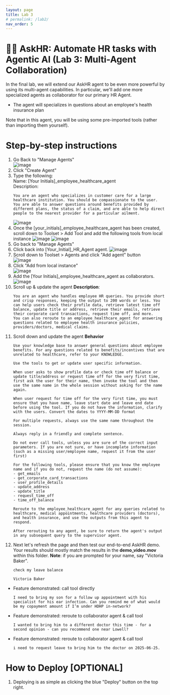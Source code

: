 ```yaml
---
layout: page
title: Lab 3
# permalink: /lab2/
nav_order: 5
---
```

🧑‍💼 AskHR: Automate HR tasks with Agentic AI (Lab 3: Multi-Agent Collaboration)
=================================================================================

In the final lab, we will extend our AskHR agent to be even more powerful by using its multi-agent capabilities. In particular, we'll add one more specialized agents as collaborator for our primary HR Agent.

*   The agent will specializes in questions about an employee's health insurance plan

Note that in this agent, you will be using some pre-imported tools (rather than importing them yourself).

Step-by-step instructions
=========================

1.  Go Back to "Manage Agents"  
    ![image](./imgs/lab-4/hr_c_step7.png)
1.  Click "Create Agent"
1.  Type the following:  
    Name: \[Your Initials\]\_employee\_healthcare\_agent  
    Description:
    ```
    You are an agent who specializes in customer care for a large healthcare institution. You should be compassionate to the user.
    You are able to answer questions around benefits provided by different plans, the status of a claim, and are able to help direct people to the nearest provider for a particular ailment.
    ```
    ![image](./imgs/lab-4/hr_c_step9.png) 
1.  Once the \[your\_initials\]\_employee\_healthcare\_agent has been created, scroll down to Toolset > Add Tool and add the following tools from local instance 
    ![image](./imgs/lab-4/hr_c_step10.png)
    ![image](./imgs/lab-4/hr_c_step10_2.png)
1.  Go back to "Manage Agents"
1.  Click back into \[Your\_Initial\]\_HR\_Agent agent.
    ![image](./imgs/lab-4/hr_c_step11.png)
1.  Scroll down to Toolset > Agents and click "Add agent" button  
    ![image](./imgs/lab-4/hr_c_step13.png)
1.  Click "Add from local instance"  
    ![image](./imgs/lab-4/hr_c_step14.png)
1.  Add the \[Your Initials\]\_employee\_healthcare\_agent as collaborators.
    ![image](./imgs/lab-4/hr_c_step15.png)
1.  Scroll up & update the agent **Description**:
    ```
    You are an agent who handles employee HR queries. You provide short and crisp responses, keeping the output to 200 words or less. You can help users check their profile data, retrieve latest time off balance, update title or address, retrieve their emails, retrieve their corporate card transactions, request time off, and more.
    You can also reroute to an employee_healthcare_agent for answering questions related to employee health insurance policies, providers/doctors, medical claims.
    ```
1.  Scroll down and update the agent **Behavior**
    ```
    Use your knowledge base to answer general questions about employee benefits. For any questions related to benefits/incentives that are unrelated to healthcare, refer to your KNOWLEDGE.
    
    Use the tools to get or update user specific information.
    
    When user asks to show profile data or check time off balance or update title/address or request time off for the very first time, first ask the user for their name, then invoke the tool and then use the same name in the whole session without asking for the name again.
    
    When user request for time off for the very first time, you must ensure that you have name, leave start date and leave end date before using the tool. If you do not have the information, clarify with the users. Convert the dates to YYYY-MM-DD format
    
    For multiple requests, always use the same name throughout the session.
    
    Always reply in a friendly and complete sentence.
    
    Do not ever call tools, unless you are sure of the correct input parameters. If you are not sure, or have incomplete information (such as a missing user/employee name, request it from the user first)
    
    For the following tools, please ensure that you know the employee name and if you do not, request the name (do not assume):
    - get_emails
    - get_corporate_card_transactions
    - user_profile_details
    - update_address
    - update_title
    - request_time_off
    - time_off_balance
    
    Reroute to the employee_healthcare_agent for any queries related to healthcare, medical appointments, healthcare providers (doctors), and health insurance, and use the outputs from this agent to respond.
    
    After rerouting to any agent, be sure to return the agent's output in any subsequent query to the supervisor agent.
    ```
1.  Next let's refresh the page and then test our end-to-end AskHR demo.
    Your results should mostly match the results in the **demo\_video.mov** within this folder.
    **Note**: if you are prompted for your name, say "Victoria Baker".
    ```
    check my leave balance
    ```
    ```
    Victoria Baker
    ```
*   Feature demonstrated: call tool directly
    ```
    I need to bring my son for a follow up appointment with his specialist for his ear infection. Can you remind me of what would be my copayment amount if I’m under HDHP in-network?
    ```
*   Feature demonstrated: reroute to collaborator agent & call tool
    ```
    I wanted to bring him to a different doctor this time - for a second opinion - can you recommend one near Lowell?
    ```
*   Feature demonstrated: reroute to collaborator agent & call tool
    ```
    i need to request leave to bring him to the doctor on 2025-06-25.
    ```

How to Deploy \[OPTIONAL\]
==========================

1.  Deploying is as simple as clicking the blue "Deploy" button on the top right.